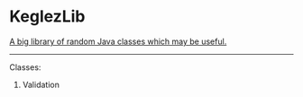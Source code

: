 # KeglezLib
<u>A big library of random Java classes which may be useful.</u></p>
<hr>
<p>Classes:</p>
<ol> 
  <li>Validation</li>
</ol>

